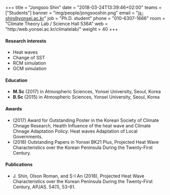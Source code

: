 ﻿+++
title = "Jongsoo Shin"
date = "2018-03-24T13:39:46+02:00"
teams = ["Students"]
banner = "img/people/jongsooshin.png"
email = "js-shin@yonsei.ac.kr"
job = "Ph.D. student"
phone = "010-6307-1666"
room = "Climate Theory Lab / Science Hall 536A"
web = "http:/web.yonsei.ac.kr/climatelab/"
weight = 40
+++

#### Research interests
+ Heat waves
+ Change of SST
+ RCM simulation
+ GCM simulation

#### Education
 + **M.Sc** (2017) in Atmospheric Sciences, Yonsei University, Seoul, Korea
 + **B.Sc** (2015) in Atmospheric Sciences, Yonsei University, Seoul, Korea

#### Awards
 + (2017) Award for Outstanding Poster in the Korean Society of Climate Chnage Research, Health Influence of the heat wave and Climate Chnage Adaptation Policy: Heat waves Adaptation of Local Governments.
 + (2018) Outstanding Papers in Yonsei BK21 Plus, Projected Heat Wave Characteristics over the Korean Peninsula During the Twenty-First Century.


#### Publications
+ J. Shin, Olson Roman, and S-I An (2018), Projected Heat Wave Characteristics over the Korean Peninsula During the Twenty-First Century, APJAS. 54(1), 53-61.
